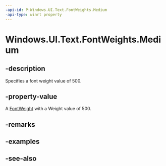 ```yaml
---
-api-id: P:Windows.UI.Text.FontWeights.Medium
-api-type: winrt property
---
```


<!-- Property syntax
public Windows.UI.Text.FontWeight Medium { get; }
-->

# Windows.UI.Text.FontWeights.Medium

## -description

Specifies a font weight value of 500.



## -property-value

A [FontWeight](fontweight.md) with a Weight value of 500.

## -remarks

## -examples

## -see-also
